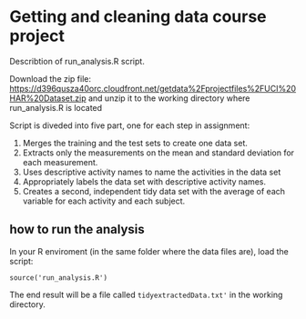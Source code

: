 # Getting and cleaning data course project #

Describtion of run_analysis.R script.

Download the zip file: https://d396qusza40orc.cloudfront.net/getdata%2Fprojectfiles%2FUCI%20HAR%20Dataset.zip and unzip it to the working directory where run_analysis.R is located

Script is diveded into five part, one for each step in assignment:
 1. Merges the training and the test sets to create one data set.
 2. Extracts only the measurements on the mean and standard deviation for each measurement.
 3. Uses descriptive activity names to name the activities in the data set
 4. Appropriately labels the data set with descriptive activity names.
 5. Creates a second, independent tidy data set with the average of each variable for each activity and each subject.

## how to run the analysis

In your R enviroment (in the same folder where the data files are), load the script:

```
source('run_analysis.R')
```

The end result will be a file called `tidyextractedData.txt'` in the working directory.
